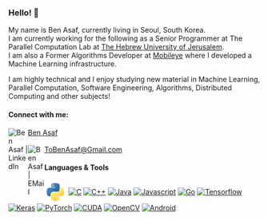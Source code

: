 ### Hello! 👋
My name is Ben Asaf, currently living in Seoul, South Korea.<br>
I am currently working for the following as a Senior Programmer at The Parallel Computation Lab at [The Hebrew University of Jerusalem](https://en.huji.ac.il/en "HUJI's Website").<br>
I am also a Former Algorithms Developer at [Mobileye](https://www.mobileye.com "Mobileye's Homepage") where I developed a Machine Learning infrastructure.

I am highly technical and I enjoy studying new material in Machine Learning, Parallel Computation, Software Engineering, Algorithms, Distributed Computing and other subjects!

#### Connect with me:
[<img align="left" alt="Ben Asaf | LinkedIn" width="39px" src="https://content.linkedin.com/content/dam/me/business/en-us/amp/brand-site/v2/bg/LI-Bug.svg.original.svg" />](https://www.linkedin.com/in/ben-asaf/) [Ben Asaf](https://www.linkedin.com/in/benasaf/)
<br><br>
[<img align="left" alt="Ben Asaf | EMail" width="33px" src="https://upload.wikimedia.org/wikipedia/commons/7/7e/Gmail_icon_%282020%29.svg" />](mailto:ToBenAsaf@Gmail.com)
ToBenAsaf@Gmail.com


#### Languages & Tools
[<img align="center" alt="Python" width="44px" src="https://raw.githubusercontent.com/devicons/devicon/master/icons/python/python-original.svg" />](https://www.python.org/)
[<img align="center" alt="C" width="33px" src="https://raw.githubusercontent.com/abranhe/programming-languages-logos/master/src/c/c.svg" />](https://en.cppreference.com/w/)
[<img align="center" alt="C++" width="33px" src="https://raw.githubusercontent.com/abranhe/programming-languages-logos/master/src/cpp/cpp.svg" />](https://en.cppreference.com/w/)
[<img align="center" alt="Java" width="33px" src="https://raw.githubusercontent.com/abranhe/programming-languages-logos/master/src/java/java.svg" />](https://docs.oracle.com/en/java/javase/15/docs/api/index.html)
[<img align="center" alt="Javascript" width="33px" src="https://raw.githubusercontent.com/abranhe/programming-languages-logos/master/src/javascript/javascript.svg" />](https://developer.mozilla.org/en-US/docs/Web/JavaScript)
[<img align="center" alt="Go" width="66px" src="https://raw.githubusercontent.com/abranhe/programming-languages-logos/master/src/go/go.svg" />](https://golang.org/)
[<img align="center" alt="Tensorflow" width="33px" src="https://raw.githubusercontent.com/valohai/ml-logos/master/tensorflow-tf.svg" />](https://www.tensorflow.org/)
[<img align="center" alt="Keras" width="33px" src="https://raw.githubusercontent.com/valohai/ml-logos/master/keras.svg" />](https://keras.io/)
[<img align="center" alt="PyTorch" width="110px" src="https://raw.githubusercontent.com/valohai/ml-logos/master/pytorch.svg" />](https://pytorch.org/)
[<img align="center" alt="CUDA" width="44px" src="https://raw.githubusercontent.com/valohai/ml-logos/master/cuda.svg" />](https://developer.nvidia.com/cuda-zone)
[<img align="center" alt="OpenCV" width="33px" src="https://github.com/opencv/opencv/blob/master/doc/opencv-logo2.png?raw=true" />](https://opencv.org/)
[<img align="center" alt="Android" width="33px" src="https://upload.wikimedia.org/wikipedia/commons/thumb/d/d7/Android_robot.svg/511px-Android_robot.svg.png" />](https://developer.android.com/)
